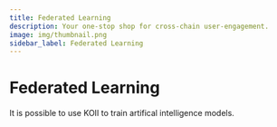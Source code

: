```yaml
---
title: Federated Learning
description: Your one-stop shop for cross-chain user-engagement.
image: img/thumbnail.png
sidebar_label: Federated Learning
---
```


# Federated Learning

It is possible to use KOII to train artifical intelligence models.
